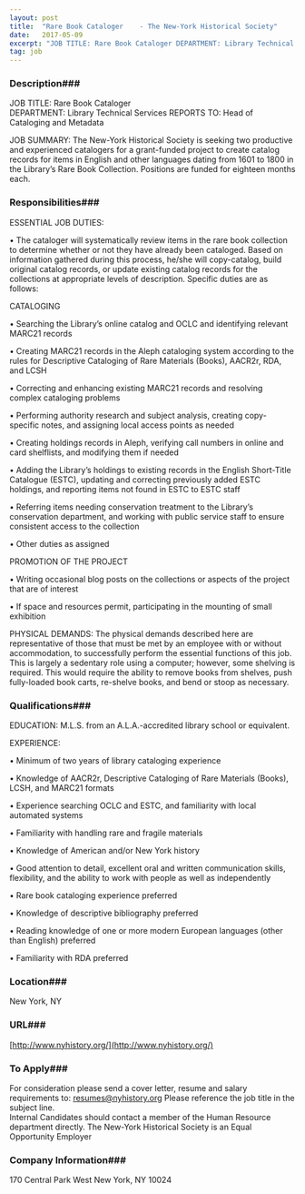 ```yaml
---
layout: post
title:  "Rare Book Cataloger    - The New-York Historical Society"
date:   2017-05-09
excerpt: "JOB TITLE: Rare Book Cataloger DEPARTMENT: Library Technical Services REPORTS TO: Head of Cataloging and Metadata JOB SUMMARY: The New-York Historical Society is seeking two productive and experienced catalogers for a grant-funded project to create catalog records for items in English and other languages dating from 1601 to 1800 in..."
tag: job
---
```


### Description###

JOB TITLE: 	Rare Book Cataloger   
DEPARTMENT: 		Library Technical Services
REPORTS TO:		Head of Cataloging and Metadata

JOB SUMMARY: The New-York Historical Society is seeking two productive and experienced catalogers for a grant-funded project to create catalog records for items in English and other languages dating from 1601 to 1800 in the Library’s Rare Book Collection.
Positions are funded for eighteen months each.




### Responsibilities###

ESSENTIAL JOB DUTIES:

• 	The cataloger will systematically review items in the rare book collection to determine whether or not they have already been cataloged. Based on information gathered during this process, he/she will copy-catalog, build original catalog records, or update existing catalog records for the collections at appropriate levels of description. Specific duties are as follows:

CATALOGING

• 	Searching the Library’s online catalog and OCLC and identifying relevant MARC21 records

• 	Creating MARC21 records in the Aleph cataloging system according to the rules for Descriptive Cataloging of Rare Materials (Books), AACR2r, RDA, and LCSH

• 	Correcting and enhancing existing MARC21 records and resolving complex cataloging problems

• 	Performing authority research and subject analysis, creating copy-specific notes, and assigning local access points as needed

• 	Creating holdings records in Aleph, verifying call numbers in online and card shelflists, and modifying them if needed

• 	Adding the Library’s holdings to existing records in the English Short-Title Catalogue (ESTC), updating and correcting previously added ESTC holdings, and reporting items not found in ESTC to ESTC staff

• 	Referring items needing conservation treatment to the Library’s conservation department, and working with public service staff to ensure consistent access to the collection

• 	Other duties as assigned

PROMOTION OF THE PROJECT

• 	Writing occasional blog posts on the collections or aspects of the project that are of interest 

• 	If space and resources permit, participating in the mounting of small exhibition

PHYSICAL DEMANDS:  The physical demands described here are representative of those that must be met by an employee with or without accommodation, to successfully perform the essential functions of this job.  
This is largely a sedentary role using a computer; however, some shelving is required.  This would require the ability to remove books from shelves, push fully-loaded book carts, re-shelve books, and bend or stoop as necessary.




### Qualifications###

EDUCATION: M.L.S. from an A.L.A.-accredited library school or equivalent.

EXPERIENCE: 

• 	Minimum of two years of library cataloging experience

• 	Knowledge of AACR2r, Descriptive Cataloging of Rare Materials (Books), LCSH, and MARC21 formats

• 	Experience searching OCLC and ESTC, and familiarity with local automated systems

• 	Familiarity with handling rare and fragile materials

• 	Knowledge of American and/or New York history

• 	Good attention to detail, excellent oral and written communication skills, flexibility, and the ability to work with people as well as independently

• 	Rare book cataloging experience preferred

• 	Knowledge of descriptive bibliography preferred

• 	Reading knowledge of one or more modern European languages (other than English) preferred

• 	Familiarity with RDA preferred





### Location###

New York, NY


### URL###

[http://www.nyhistory.org/](http://www.nyhistory.org/)

### To Apply###

For consideration please send a cover letter, resume and salary requirements to: resumes@nyhistory.org    Please reference the job title in the subject line.  
Internal Candidates should contact a member of the Human Resource department directly.
The New-York Historical Society is an Equal Opportunity Employer



### Company Information###

170 Central Park West New York, NY 10024



